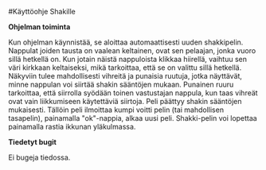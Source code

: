 #Käyttöohje Shakille

**Ohjelman toiminta**

Kun ohjelman käynnistää, se aloittaa automaattisesti uuden shakkipelin. 
Nappulat joiden tausta on vaalean keltainen, ovat sen pelaajan, jonka vuoro sillä hetkellä on. 
Kun jotain näistä nappuloista klikkaa hiirellä, vaihtuu sen väri kirkkaan keltaiseksi, mikä tarkoittaa, että se on valittu sillä hetkellä. 
Näkyviin tulee mahdollisesti vihreitä ja punaisia ruutuja, jotka näyttävät, minne nappulan voi siirtää shakin sääntöjen mukaan. 
Punainen ruuru tarkoittaa, että siirrolla syödään toinen vastustajan nappula, kun taas vihreät ovat vain liikkumiseen käytettäviä siirtoja. 
Peli päättyy shakin sääntöjen mukaisesti. Tällöin peli ilmoittaa kumpi voitti pelin (tai mahdollisen tasapelin), painamalla "ok"-nappia, alkaa uusi peli. Shakki-pelin voi lopettaa painamalla rastia ikkunan yläkulmassa.

**Tiedetyt bugit**

Ei bugeja tiedossa.
